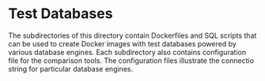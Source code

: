 # Test Databases
The subdirectories of this directory contain Dockerfiles and SQL scripts that can be used to create Docker images with test databases powered by various database engines. Each subdirectory also contains configuration file for the comparison tools. The configuration files illustrate the connectio string for particular database engines.
